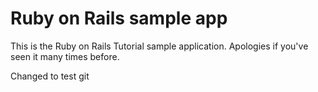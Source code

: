 # Ruby on Rails sample app

This is the Ruby on Rails Tutorial sample application.
Apologies if you've seen it many times before.

Changed to test git
